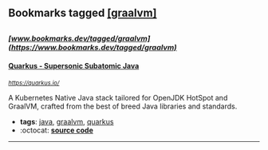 ## Bookmarks tagged [[graalvm]](https://www.bookmarks.dev/search?q=[graalvm])

_<sup><sup>[www.bookmarks.dev/tagged/graalvm](https://www.bookmarks.dev/tagged/graalvm)</sup></sup>_
---
#### [Quarkus - Supersonic Subatomic Java](https://quarkus.io/)
_<sup>https://quarkus.io/</sup>_

A Kubernetes Native Java stack tailored for OpenJDK HotSpot and GraalVM, crafted from the best of breed Java libraries and standards.
* **tags**: [java](../tagged/java.md), [graalvm](../tagged/graalvm.md), [quarkus](../tagged/quarkus.md)
* :octocat: **[source code](https://github.com/quarkusio/quarkus)**
---
